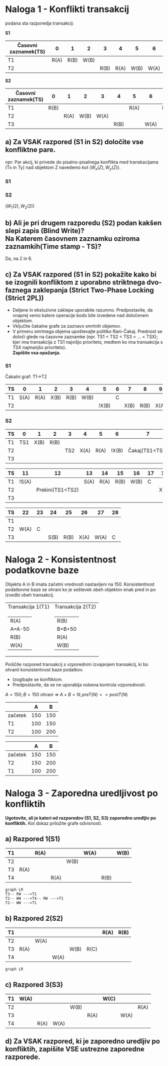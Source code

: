 # Naloga 1 - Konflikti transakcij
podana sta razporedja transakcij:

**S1**

| Časovni zaznamek(TS) | 0    | 1    | 2    | 3    | 4    | 5    | 6    |
| -------------------- | ---- | ---- | ---- | ---- | ---- | ---- | ---- |
| T1                   | R(A) | R(B) | W(B) |      |      |      |      |
| T2                   |      |      |      | R(B) | R(A) | W(B) | W(A) | 

**S2**

| Časovni zaznamek(TS) | 0    | 1    | 2    | 3    | 4    | 5    | 6    | 7    | 8    | 
| -------------------- | ---- | ---- | ---- | ---- | ---- | ---- | ---- | ---- | ---- |
| T1                   | R(B) |      |      |      |      | R(A) |      | R(B) | W(B) |
| T2                   |      | R(A) | W(B) | W(A) |      |      |      |      |      |
| T3                   |      |      |      |      | R(B) |      | W(A) |      |      |


## a) Za VSAK razpored (S1 in S2) določite vse konfliktne pare.
npr: Par akcij, ki privede do pisalno-pisalnega konflikta med transkacijama (Tx in Ty) nad objektom Z navedemo kot $(W_x(Z),W_y(Z))$.
### S1

### S2
$(W_1(2),W_2(2))$

## b) Ali je pri drugem razporedu (S2) podan kakšen slepi zapis (Blind Write)? <br>Na Katerem časovnem zaznamku oziroma zaznamkih(Time stamp - TS)?

Da, na 2 in 6.


## c) Za VSAK razpored (S1 in S2) pokažite kako bi se izognili konfliktom z uporabno striktnega dvo-faznega zaklepanja (Strict Two-Phase Locking (Strict 2PL))
- Deljene in eksluzivne zaklepe uporabite razumno. Predpostavite, da vnaprej vemo katere operacije bodo bile izvedene nad določenem objektom. 
- Vključite čakalne grafe za zaznavo smrtnih objemov.
- V primeru smrtnega objema upoštevajte politiko Rani-Čakaj. Prednost se določi glede na časovne zaznamke (npr. TS1 < TS2 < TS3 < ... < TSX); kjer ima transakcija z TS1 najvišjo prioriteto, medtem ko ima transakcija s TSX najmanjšo prioriteto).  
**Zapišite vsa opažanja.**

### S1
Čakalni graf: T1->T2

| TS  | 0    | 1    | 2    | 3    | 4    | 5     | 6   | 7    | 8    | 9    | 10   | 11   | 12   | 13  |
| --- | ---- | ---- | ---- | ---- | ---- | ----- | --- | ---- | ---- | ---- | ---- | ---- | ---- | --- |
| T1  | S(A) | R(A) | X(B) | R(B) | W(B) |       | C   |      |      |      |      |      |      |     |
| T2  |      |      |      |      |      | !X(B) |     | X(B) | R(B) | X(A) | R(A) | W(B) | W(A) | C   |


### S2

| TS  | 0   | 1    | 2    | 3   | 4    | 5    | 6     | 7              | 8   | 9     | 10             |
| --- | --- | ---- | ---- | --- | ---- | ---- | ----- | -------------- | --- | ----- | -------------- |
| T1  | TS1 | X(B) | R(B) |     |      |      |       |                |     |       |                |
| T2  |     |      |      | TS2 | X(A) | R(A) | !X(B) | Čakaj(TS1<TS2) |     |       |                |
| T3  |     |      |      |     |      |      |       |                | TS3 | !S(B) | Čakaj(TS1<TS3) | 


| TS  | 11    | 12               | 13   | 14   | 15   | 16   | 17  | 18   | 19   | 20   | 21   |
| --- | ----- | ---------------- | ---- | ---- | ---- | ---- | --- | ---- | ---- | ---- | ---- |
| T1  | !S(A) |                  | S(A) | R(A) | R(B) | W(B) | C   |      |      |      |      |
| T2  |       | Prekini(TS1<TS2) |      |      |      |      |     | X(A) | R(A) | X(B) | W(B) | 
| T3  |       |                  |      |      |      |      |     |      |      |      |      |


| TS  | 22   | 23  | 24   | 25   | 26   | 27   | 28  | 
| --- | ---- | --- | ---- | ---- | ---- | ---- | --- |
| T1  |      |     |      |      |      |      |     |
| T2  | W(A) | C   |      |      |      |      |     |
| T3  |      |     | S(B) | R(B) | X(A) | W(A) | C   |


# Naloga 2 - Konsistentnost podatkovne baze
Objekta A in B imata začetni vrednosti nastavljeni na 150. Konsistentnost podatkovne baze se ohrani ko je seštevek obeh objektov enak pred in po izvedbi obeh transakcij.

<table>
    <tr>
        <td>Transakcija 1(T1)</td>
        <td>Transakcija 2(T2)</td>
    </tr>
    <tr>
        <td><table>
    <tr>
        <td>R(A)</td>
    </tr>
    <tr>
        <td>A=A-50</td>
    </tr>
    <tr>
        <td>R(B)</td>
    </tr>
    <tr>
        <td>W(A)</td>
    </tr>
</table>
</td>
        <td><table>
    <tr>
        <td>R(B)</td>
    </tr>
    <tr>
        <td>B=B+50</td>
    </tr>
    <tr>
        <td>R(A)</td>
    </tr>
    <tr>
        <td>W(B)</td>
    </tr>
</table>
</td>
    </tr>
</table>

Poiščite razpored transakcij s vzporednim izvajanjem transakcij, ki bo ohranil konsistentnost baze podatkov.  
- Izogibajte se konfliktom.  
- Predpostavite, da se ne uporablja nobena kontrola vzporednosti.

$A=150;B=150$
ohrani => $A+B=N;preT(N)==postT(N)$


|         | A   | B   |
| ------- | --- | --- |
| začetek | 150 | 150 |
| T1      | 100 | 150 |
| T2      | 100 | 200 | 


|         | A   | B   |
| ------- | --- | --- |
| začetek | 150 | 150 |
| T2      | 150 | 200 |
| T1      | 100 | 200 |

# Naloga 3 - Zaporedna uredljivost po konfliktih
**Ugotovite, ali je kateri od razporedov (S1, S2, S3) zaporedno uredljiv po konfliktih.** 
Kot dokaz priložite grafe odvisnosti.
## a) Razpored 1(S1)

| T1  |      | R(A) |      |      | W(A) |      | W(B) |
| --- | ---- | ---- | ---- | ---- | ---- | ---- | ---- |
| T2  |      |      |      | W(B) |      |      |      |
| T3  | R(A) |      |      |      |      |      |      |
| T4  |      |      | R(A) |      |      | R(B) |      |

```mermaid
graph LR
T3-- RW --->T1
T2-- WW --->T4-- RW --->T1
T2-- WW --->T1
```
## b) Razpored 2(S2)

| T1  |      |      |      |      |      | R(A) | R(B) |
| --- | ---- | ---- | ---- | ---- | ---- | ---- | ---- |
| T2  |      | W(A) |      |      |      |      |      |
| T3  | R(A) |      |      | W(B) | R(C) |      |      |
| T4  |      |      | W(A) |      |      |      |      |

```mermaid
graph LR
```
## c) Razpored 3(S3)

| T1  | W(A) |      |      |      |      | W(C) |      |      |
| --- | ---- | ---- | ---- | ---- | ---- | ---- | ---- | ---- |
| T2  |      |      |      | W(B) |      |      |      | R(A) |
| T3  |      |      |      |      | R(A) |      | W(A) |      |
| T4  |      | R(A) | W(A) |      |      |      |      |      |

## d) Za VSAK razpored, ki je zaporedno uredljiv po konfliktih, zapišite VSE ustrezne zaporedne razporede.
